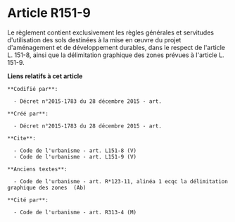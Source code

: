 # Article R151-9

Le règlement contient exclusivement les règles générales et servitudes d'utilisation des sols destinées à la mise en œuvre du
projet d'aménagement et de développement durables, dans le respect de l'article L. 151-8, ainsi que la délimitation graphique
des zones prévues à l'article L. 151-9.

**Liens relatifs à cet article**

	**Codifié par**:

	  - Décret n°2015-1783 du 28 décembre 2015 - art.

	**Créé par**:

	  - Décret n°2015-1783 du 28 décembre 2015 - art.

	**Cite**:

	  - Code de l'urbanisme - art. L151-8 (V)
	  - Code de l'urbanisme - art. L151-9 (V)

	**Anciens textes**:

	  - Code de l'urbanisme - art. R*123-11, alinéa 1 ecqc la délimitation graphique des zones  (Ab)

	**Cité par**:

	  - Code de l'urbanisme - art. R313-4 (M)
